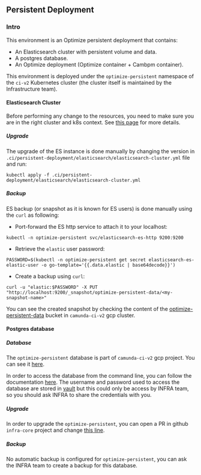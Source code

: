## Persistent Deployment

### Intro 

This environment is an Optimize persistent deployment that contains:
* An Elasticsearch cluster with persistent volume and data.
* A postgres database.
* An Optimize deployment (Optimize container + Cambpm container).

This environment is deployed under the `optimize-persistent` namespace of the `ci-v2` Kubernetes cluster (the cluster 
itself is maintained by the Infrastructure team).

#### Elasticsearch Cluster

Before performing any change to the resources, you need to make sure you are in the right cluster and k8s context. 
See [this page](https://confluence.camunda.com/pages/viewpage.action?pageId=70785400) for more details.

##### Upgrade

The upgrade of the ES instance is done manually by changing the version in `.ci/persistent-deployment/elasticsearch/elasticsearch-cluster.yml`
file and run:

```shell script
kubectl apply -f .ci/persistent-deployment/elasticsearch/elasticsearch-cluster.yml 
```

##### Backup

ES backup (or snapshot as it is known for ES users) is done manually using the `curl` as following:

* Port-forward the ES http service to attach it to your localhost:
```shell script
kubectl -n optimize-persistent svc/elasticsearch-es-http 9200:9200
```

* Retrieve the `elastic` user password:
```shell script
PASSWORD=$(kubectl -n optimize-persistent get secret elasticsearch-es-elastic-user -o go-template='{{.data.elastic | base64decode}}')
```

* Create a backup using `curl`:

```shell script
curl -u "elastic:$PASSWORD" -X PUT "http://localhost:9200/_snapshot/optimize-persistent-data/<my-snapshot-name>"
```

You can see the created snapshot by checking the content of the [optimize-persistent-data](https://console.cloud.google.com/storage/browser/optimize-persistent-data;tab=objects?forceOnBucketsSortingFiltering=false&organizationId=669107107215&project=ci-30-162810&prefix=&forceOnObjectsSortingFiltering=false)
 bucket in `camunda-ci-v2` gcp cluster.

#### Postgres database

##### Database

The `optimize-persistent` database is part of `camunda-ci-v2` gcp project. You can see it [here](https://console.cloud.google.com/sql/instances/optimize-persistent/overview?organizationId=669107107215&project=ci-30-162810).

In order to access the database from the command line, you can follow the documentation [here](https://confluence.camunda.com/display/SRE/Connect+to+gcloud+SQL+database+instance).
The username and password used to access the database are stored in [vault](https://vault.int.camunda.com/ui/vault/secrets/secret/show/k8s-camunda-ci-v2/optimize/db)
but this could only be access by INFRA team, so you should ask INFRA to share the credentials with you.

##### Upgrade

In order to upgrade the `optimize-persistent`, you can open a PR in github `infra-core` project and change [this line](https://github.com/camunda/infra-core/blob/stage/camunda-ci-v2/terraform/google/prod/db.tf#L69).

##### Backup

No automatic backup is configured for `optimize-persistent`, you can ask the INFRA team to create a backup for this database.

